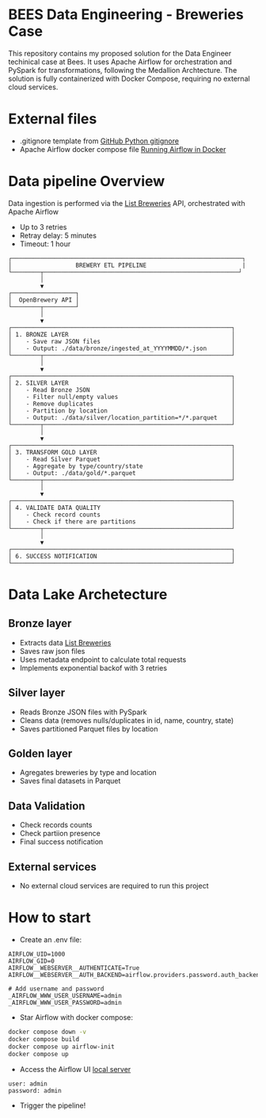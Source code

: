 # BEES Data Engineering - Breweries Case

This repository contains my proposed solution for the Data Engineer techinical case at Bees. It uses Apache Airflow for orchestration and PySpark for transformations, following the Medallion Archtecture. The solution is fully containerized with Docker Compose, requiring no external cloud services.

# External files 
- .gitignore template from [GitHub Python gitignore](https://github.com/github/gitignore/blob/main/Python.gitignore)
- Apache Airflow docker compose file [Running Airflow in Docker](https://airflow.apache.org/docs/apache-airflow/stable/howto/docker-compose/index.html)


# Data pipeline Overview

Data ingestion is performed via the [List Breweries](https://www.openbrewerydb.org/documentation#list-breweries) API, orchestrated with Apache Airflow
- Up to 3 retries
- Retray delay: 5 minutes
- Timeout: 1 hour

```
┌─────────────────────────────────────────────────────────────────┐
│                  BREWERY ETL PIPELINE                           |
└────────┬───────────────────────────────────────────────────────┘
         │
         ▼
┌──────────────────┐
│  OpenBrewery API │
└────────┬─────────┘
         │
         ▼
┌──────────────────────────────────────────────────────────────┐
│ 1. BRONZE LAYER                                              │
│    - Save raw JSON files                                     │
│    - Output: ./data/bronze/ingested_at_YYYYMMDD/*.json       │
└────────┬─────────────────────────────────────────────────────┘
         │
         ▼
┌──────────────────────────────────────────────────────────────┐
│ 2. SILVER LAYER                                              │
│    - Read Bronze JSON                                        │
│    - Filter null/empty values                                │
│    - Remove duplicates                                       │
│    - Partition by location                                   │
│    - Output: ./data/silver/location_partition=*/*.parquet    │
└────────┬─────────────────────────────────────────────────────┘
         │
         ▼
┌──────────────────────────────────────────────────────────────┐
│ 3. TRANSFORM GOLD LAYER                                      │
│    - Read Silver Parquet                                     │
│    - Aggregate by type/country/state                         │
│    - Output: ./data/gold/*.parquet                           │
└────────┬─────────────────────────────────────────────────────┘
         │
         ▼
┌──────────────────────────────────────────────────────────────┐
│ 4. VALIDATE DATA QUALITY                                     │
│    - Check record counts                                     │
│    - Check if there are partitions                           │
└────────┬─────────────────────────────────────────────────────┘
         │
         ▼
┌──────────────────────────────────────────────────────────────┐
│ 6. SUCCESS NOTIFICATION                                      │
└──────────────────────────────────────────────────────────────┘
```

# Data Lake Archetecture

## Bronze layer
  - Extracts data [List Breweries](https://www.openbrewerydb.org/documentation#list-breweries)
  - Saves raw json files
  - Uses metadata endpoint to calculate total requests
  - Implements exponential backof with 3 retries

## Silver layer
  - Reads Bronze JSON files with PySpark
  - Cleans data (removes nulls/duplicates in id, name, country, state)
- Saves partitioned Parquet files by location

## Golden layer
- Agregates breweries by type and location
- Saves final datasets in Parquet

## Data Validation
- Check records counts
- Check partiion presence
- Final success notification

## External services
 - No external cloud services are required to run this project

# How to start

- Create an .env file:

```env
AIRFLOW_UID=1000
AIRFLOW_GID=0
AIRFLOW__WEBSERVER__AUTHENTICATE=True
AIRFLOW__WEBSERVER__AUTH_BACKEND=airflow.providers.password.auth_backend.auth_backend

# Add username and password
_AIRFLOW_WWW_USER_USERNAME=admin
_AIRFLOW_WWW_USER_PASSWORD=admin

```

- Star Airflow with docker compose:

```bash
docker compose down -v
docker compose build
docker compose up airflow-init
docker compose up
```

- Access the Airflow UI [local server](http://localhost:8080/)

```
user: admin
password: admin
```

- Trigger the pipeline!







